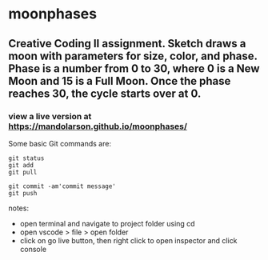 # moonphases
## Creative Coding II assignment. Sketch draws a moon with parameters for size, color, and phase. Phase is a number from 0 to 30, where 0 is a New Moon and 15 is a Full Moon. Once the phase reaches 30, the cycle starts over at 0.
### view a live version at https://mandolarson.github.io/moonphases/

Some basic Git commands are:
```
git status
git add
git pull

git commit -am'commit message'
git push
```

notes:
- open terminal and navigate to project folder using cd
- open vscode > file > open folder
- click on go live button, then right click to open inspector and click console